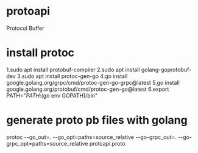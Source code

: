# protoapi
Protocol Buffer

# install protoc
1.sudo apt install protobuf-compiler
2.sudo apt install golang-goprotobuf-dev
3.sudo apt install protoc-gen-go
4.go install google.golang.org/grpc/cmd/protoc-gen-go-grpc@latest
5.go install google.golang.org/protobuf/cmd/protoc-gen-go@latest
6.export PATH="$PATH:$(go env GOPATH)/bin"

# generate proto pb files with golang
protoc --go_out=. --go_opt=paths=source_relative --go-grpc_out=. --go-grpc_opt=paths=source_relative protoapi.proto